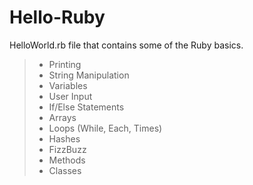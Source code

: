 # Hello-Ruby
HelloWorld.rb file that contains some of the Ruby basics.

> - Printing
> - String Manipulation
> - Variables
> - User Input
> - If/Else Statements
> - Arrays
> - Loops (While, Each, Times)
> - Hashes
> - FizzBuzz
> - Methods
> - Classes